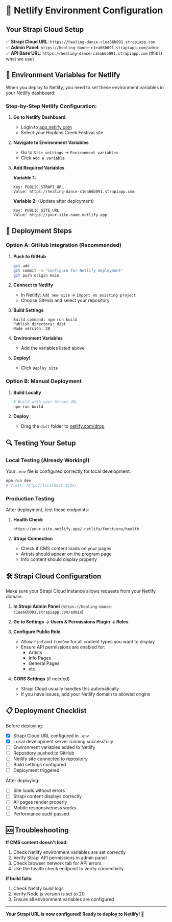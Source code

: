 # 🔧 Netlify Environment Configuration

## Your Strapi Cloud Setup

✅ **Strapi Cloud URL**: `https://healing-dance-c1ea66b091.strapiapp.com`  
✅ **Admin Panel**: `https://healing-dance-c1ea66b091.strapiapp.com/admin`  
✅ **API Base URL**: `https://healing-dance-c1ea66b091.strapiapp.com` (this is what we use)

## 📝 Environment Variables for Netlify

When you deploy to Netlify, you need to set these environment variables in your Netlify dashboard:

### Step-by-Step Netlify Configuration:

1. **Go to Netlify Dashboard**

   - Login to [app.netlify.com](https://app.netlify.com)
   - Select your Hopkins Creek Festival site

2. **Navigate to Environment Variables**

   - Go to `Site settings` → `Environment variables`
   - Click `Add a variable`

3. **Add Required Variables**

   **Variable 1:**

   ```
   Key: PUBLIC_STRAPI_URL
   Value: https://healing-dance-c1ea66b091.strapiapp.com
   ```

   **Variable 2:** (Update after deployment)

   ```
   Key: PUBLIC_SITE_URL
   Value: https://your-site-name.netlify.app
   ```

## 🚀 Deployment Steps

### Option A: GitHub Integration (Recommended)

1. **Push to GitHub**

   ```bash
   git add .
   git commit -m "Configure for Netlify deployment"
   git push origin main
   ```

2. **Connect to Netlify**

   - In Netlify: `Add new site` → `Import an existing project`
   - Choose GitHub and select your repository

3. **Build Settings**

   ```
   Build command: npm run build
   Publish directory: dist
   Node version: 20
   ```

4. **Environment Variables**

   - Add the variables listed above

5. **Deploy!**
   - Click `Deploy site`

### Option B: Manual Deployment

1. **Build Locally**

   ```bash
   # Build with your Strapi URL
   npm run build
   ```

2. **Deploy**
   - Drag the `dist` folder to [netlify.com/drop](https://netlify.com/drop)

## 🔍 Testing Your Setup

### Local Testing (Already Working!)

Your `.env` file is configured correctly for local development:

```bash
npm run dev
# Visit: http://localhost:4323/
```

### Production Testing

After deployment, test these endpoints:

1. **Health Check**

   ```
   https://your-site.netlify.app/.netlify/functions/health
   ```

2. **Strapi Connection**
   - Check if CMS content loads on your pages
   - Artists should appear on the program page
   - Info content should display properly

## 🛠️ Strapi Cloud Configuration

Make sure your Strapi Cloud instance allows requests from your Netlify domain:

1. **In Strapi Admin Panel** (`https://healing-dance-c1ea66b091.strapiapp.com/admin`)
2. **Go to Settings → Users & Permissions Plugin → Roles**
3. **Configure Public Role**

   - Allow `find` and `findOne` for all content types you want to display
   - Ensure API permissions are enabled for:
     - Artists
     - Info Pages
     - General Pages
     - etc.

4. **CORS Settings** (if needed)
   - Strapi Cloud usually handles this automatically
   - If you have issues, add your Netlify domain to allowed origins

## 📋 Deployment Checklist

Before deploying:

- [x] Strapi Cloud URL configured in `.env`
- [x] Local development server running successfully
- [ ] Environment variables added to Netlify
- [ ] Repository pushed to GitHub
- [ ] Netlify site connected to repository
- [ ] Build settings configured
- [ ] Deployment triggered

After deploying:

- [ ] Site loads without errors
- [ ] Strapi content displays correctly
- [ ] All pages render properly
- [ ] Mobile responsiveness works
- [ ] Performance audit passed

## 🆘 Troubleshooting

**If CMS content doesn't load:**

1. Check Netlify environment variables are set correctly
2. Verify Strapi API permissions in admin panel
3. Check browser network tab for API errors
4. Use the health check endpoint to verify connectivity

**If build fails:**

1. Check Netlify build logs
2. Verify Node.js version is set to 20
3. Ensure all environment variables are configured

---

**Your Strapi URL is now configured! Ready to deploy to Netlify! 🚀**
